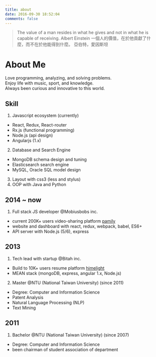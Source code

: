 ```yaml
---
title: about
date: 2016-09-30 18:52:04
comments: false
---
```


<blockquote class="blockquote-center">
The value of a man resides in what he gives and not in what he is capable of receiving.  
Albert Einstein  
一個人的價值，在於他貢獻了什麼，而不在於他能得到什麼。  
亞伯特，愛因斯坦
</blockquote>

# About Me

Love programming, analyzing, and solving problems.  
Enjoy life with music, sport, and knowledge.  
Always been curious and innovative to this world.  


## Skill
1. Javascript ecosystem (currently)
  - React, Redux, React-router
  - Rx.js (functional programming)
  - Node.js (api design)
  - Angularjs (1.x)
2. Database and Search Engine
  - MongoDB schema design and tuning
  - Elasticsearch search engine
  - MySQL, Oracle SQL model design
3. Layout with css3 (less and stylus)
4. OOP with Java and Python


## 2014 ~ now
1. Full stack JS developer @Mobiusbobs inc.
  - current 200K+ users video-sharing platform [pamily](http://pamily.today/)
  - website and dashboard with react, redux, webpack, babel, ES6+
  - API server with Node.js (5/6), express

## 2013
1. Tech lead with startup @Bitah inc.
  - Build to 10K+ users resume platform [himelight](https://himelight.com/)
  - MEAN stack (mongoDB, express, angular 1.x, Node.js)
2. Master @NTU (National Taiwan University) (since 2011)
  - Degree: Computer and Information Science
  - Patent Analysis
  - Natural Language Processing (NLP)
  - Text Mining

## 2011
1. Bachelor @NTU (National Taiwan University) (since 2007)
  - Degree: Computer and Information Science
  - been chairman of student association of department

